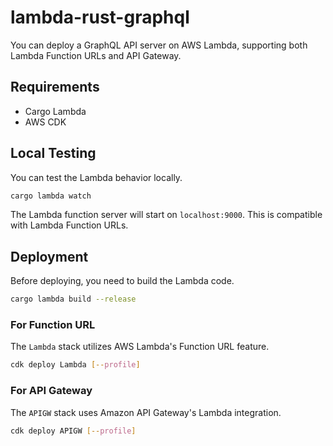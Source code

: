 # lambda-rust-graphql

You can deploy a GraphQL API server on AWS Lambda, supporting both Lambda Function URLs and API Gateway.

## Requirements

- Cargo Lambda
- AWS CDK

## Local Testing

You can test the Lambda behavior locally.

```bash
cargo lambda watch
```

The Lambda function server will start on `localhost:9000`. This is compatible with Lambda Function URLs.

## Deployment

Before deploying, you need to build the Lambda code.

```bash
cargo lambda build --release
```

### For Function URL

The `Lambda` stack utilizes AWS Lambda's Function URL feature.

```bash
cdk deploy Lambda [--profile]
```

### For API Gateway

The `APIGW` stack uses Amazon API Gateway's Lambda integration.

```bash
cdk deploy APIGW [--profile]
```
